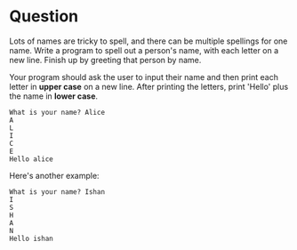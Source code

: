 # Question

Lots of names are tricky to spell, and there can be multiple spellings for one name. Write a program to spell out a person's name, with each letter on a new line. Finish up by greeting that person by name.

Your program should ask the user to input their name and then print each letter in **upper case** on a new line. After printing the letters, print 'Hello' plus the name in **lower case**.

```
What is your name? Alice
A
L
I
C
E
Hello alice
```
Here's another example:
```
What is your name? Ishan
I
S
H
A
N
Hello ishan
```
